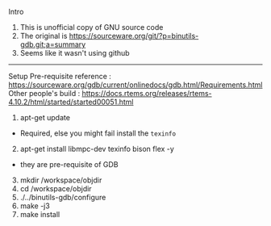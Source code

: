 Intro
1. This is unofficial copy of GNU source code
2. The original is https://sourceware.org/git/?p=binutils-gdb.git;a=summary
3. Seems like it wasn't using github

-------------

Setup
Pre-requisite reference : https://sourceware.org/gdb/current/onlinedocs/gdb.html/Requirements.html
Other people's build : https://docs.rtems.org/releases/rtems-4.10.2/html/started/started00051.html
1. apt-get update
- Required, else you might fail install the `texinfo`
2. apt-get install libmpc-dev texinfo bison flex -y
- they are pre-requisite of GDB
3. mkdir /workspace/objdir
4. cd /workspace/objdir
5. ./../binutils-gdb/configure
6. make -j3
7. make install
